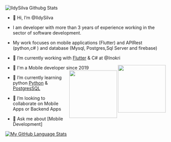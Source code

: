 
![IldySilva Githubg Stats](https://github-readme-stats.vercel.app/api?username=ildysilva&show_icons=true) 

- 👋 Hi, I’m @IldySilva
- I am developer with more than 3 years of experience working in the sector of software development. 
- My work focuses on mobile applications (Flutter) and  APIRest (python,c# ) and database (Mysql, Postgres,Sql Server and firebase)
- 🔭 I’m currently working with [Flutter](https://flutter.dev) & C# at @Inokri
- 📲 I'm a Mobile developer since 2019
 <img align="right" width="150" height="150" src="https://cdn-images-1.medium.com/max/1200/1*5-aoK8IBmXve5whBQM90GA.png"> <img align="right" width="150" height="150" src="https://seeklogo.com/images/C/c-sharp-c-logo-02F17714BA-seeklogo.com.png">
- 🌱 I’m currently learning  python  [Python](https://www.python.org/) & [PostgresSQL](https://www.postgresql.org/)
- 💞️ I’m looking to collaborate on  Mobile Apps or Backend Apps

- 💬 Ask me about [Mobile Development]  

[![My GitHub Language Stats](https://github-readme-stats.vercel.app/api/top-langs/?username=ildysilva&langs_count=10&theme=tokyonight)]()
